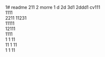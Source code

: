1# readme 211
2 morre
1 d
2d
3d1 
2ddd1 
cv111  
1111  
2211 
11231   
11111        
12111           
1111  
1  1
11   
11
1
11   
1 
1
11
 
